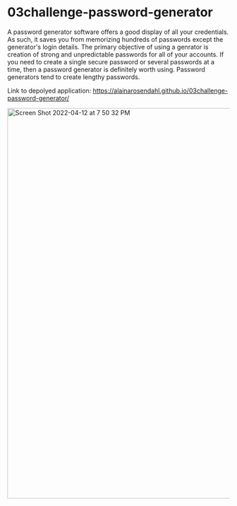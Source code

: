 # 03challenge-password-generator

A password generator software offers a good display of all your credentials. As such, it saves you from memorizing hundreds of passwords except the generator's login details. The primary objective of using a genrator is creation of strong and unpredictable passwords for all of your accounts. If you need to create a single secure password or several passwords at a time, then a password generator is definitely worth using. Password generators tend to create lengthy passwords.

Link to depolyed application: https://alainarosendahl.github.io/03challenge-password-generator/

<img width="884" alt="Screen Shot 2022-04-12 at 7 50 32 PM" src="https://user-images.githubusercontent.com/101417047/163077685-926fe6e7-1ced-4001-b5ff-2fe4a932858c.png">
